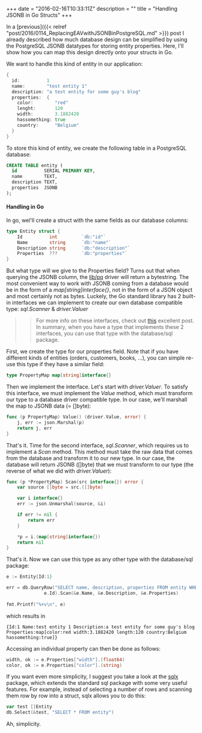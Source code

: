+++
date = "2016-02-16T10:33:11Z"
description = ""
title = "Handling JSONB in Go Structs"
+++

In a [previous]({{< relref "post/2016/0114_ReplacingEAVwithJSONBinPostgreSQL.md" >}}) post I already described how much database design can be simplified by using the PostgreSQL JSONB datatypes for storing entity properties. Here, I'll show how you can map this design directly onto your structs in Go. 

We want to handle this kind of entity in our application:

```go
{
  id:          1
  name:        "test entity 1"
  description: "a test entity for some guy's blog"
  properties:  {
    color:        "red"
    lenght:       120
    width:        3.1882420
    hassomething: true
    country:      "Belgium"
  } 
}
```

To store this kind of entity, we create the following table in a PostgreSQL database:

```sql
CREATE TABLE entity (
  id          SERIAL PRIMARY KEY, 
  name        TEXT, 
  description TEXT,
  properties  JSONB
);
```

#### Handling in Go

In go, wel'll create a struct with the same fields as our database columns:

```go
type Entity struct {
	Id          int         `db:"id"`
	Name        string      `db:"name"`
	Description string      `db:"description"`
	Properties  ???         `db:"properties"`
}
```

But what type will we give to the Properties field? Turns out that when querying the JSONB column, the [lib/pq](https://github.com/lib/pq) driver will return a bytestring. The most convenient way to work with JSONB coming from a database would be in the form of a *map[string]interface{}*, not in the form of a JSON object and most certainly not as bytes. Luckely, the Go standard library has 2 built-in interfaces we can implement to create our own database compatible type: *sql.Scanner* & *driver.Valuer*

>> For more info on these interfaces, check out [this](http://jmoiron.net/blog/built-in-interfaces) excellent post. In summary, when you have a type that implements these 2 interfaces, you can use that type with the database/sql package.

First, we create the type for our properties field. Note that if you have different kinds of entities (orders, customers, books, ...), you can simple re-use this type if they have a similar field: 

```go
type PropertyMap map[string]interface{}
```

Then we implement the interface. Let's start with *driver.Valuer*. To satisfy this interface, we must implement the *Value* method, which must transform our type to a database driver compatible type. In our case, we'll marshall the map to JSONB data (= []byte):

```go
func (p PropertyMap) Value() (driver.Value, error) {
	j, err := json.Marshal(p)
	return j, err
}
```

That's it. Time for the second interface, *sql.Scanner*, which requires us to implement a *Scan* method. This method must take the raw data that comes from the database and transform it to our new type. In our case, the database will return JSONB ([]byte) that we must transform to our type (the reverse of what we did with *driver.Valuer*):

```go
func (p *PropertyMap) Scan(src interface{}) error {
	var source []byte = src.([]byte)

	var i interface{}
	err := json.Unmarshal(source, &i)

	if err != nil {
		return err
	}

	*p = i.(map[string]interface{})
	return nil
}
```

That's it. Now we can use this type as any other type with the database/sql package:

```go
e := Entity{Id:1}

err = db.QueryRow("SELECT name, description, properties FROM entity WHERE id = $1", 
              e.Id).Scan(&e.Name, &e.Description, &e.Properties)
              
fmt.Printf("%+v\n", e)
```

which results in 

```
{Id:1 Name:test entity 1 Description:a test entity for some guy's blog Properties:map[color:red width:3.1882420 length:120 country:Belgium hassomething:true]}
```

Accessing an individual property can then be done as follows:

```go
width, ok := e.Properties["width"].(float64)
color, ok := e.Properties["color"].(string)
```

If you want even more simplicity, I suggest you take a look at the [sqlx](https://github.com/jmoiron/sqlx) package, which extends the standard sql package with some very useful features. For example, instead of selecting a number of rows and scanning them row by row into a struct, sqlx allows you to do this:

```go
var test []Entity
db.Select(&test, "SELECT * FROM entity")
```

Ah, simplicity. 




